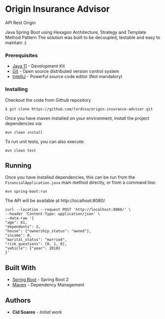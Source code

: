 # Origin Insurance Advisor

API Rest Origin

Java Spring Boot using Hexagon Architecture, Strategy and Template Method Pattern
The solution was built to be decoupled, testable and easy to maintain :)

### Prerequisites

* [Java 11](https://www.java.com/pt_BR/download/) - Development Kit 
* [Git](https://git-scm.com/downloads) - Open source distributed version control system
* [IntelliJ](https://www.jetbrains.com/idea/) - Powerful source code editor (Not mandatory)

### Installing

Checkout the code from Github repository
```
$ git clone https://github.com/lordssa/origin-insurance-advisor.git
```

Once you have maven installed on your environment, install the project dependencies via:

```
mvn clean install
```

To run unit tests, you can also execute:
```
mvn clean test
```

## Running

Once you have installed dependencies, this can be run from the `FinancialApplication.java` main method directly,
or from a command line:
```
mvn spring-boot:run
```

The API will be available at http://localhost:8080/

```
curl --location --request POST 'http://localhost:8080/' \
--header 'Content-Type: application/json' \
--data-raw '{
"age": 61,
"dependents": 2,
"house": {"ownership_status": "owned"},
"income": 0,
"marital_status": "married",
"risk_questions": [0, 1, 0],
"vehicle": {"year": 2018}
}'
```

## Built With

* [Spring Boot](https://spring.io/projects/spring-boot) - Spring Boot 2
* [Maven](https://maven.apache.org/) - Dependency Management

## Authors

* **Cid Soares** - *Initial work* 
